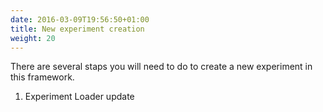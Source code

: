 ```yaml
---
date: 2016-03-09T19:56:50+01:00
title: New experiment creation
weight: 20
---
```


There are several staps you will need to do to create a new experiment in this framework.

1. Experiment Loader update
